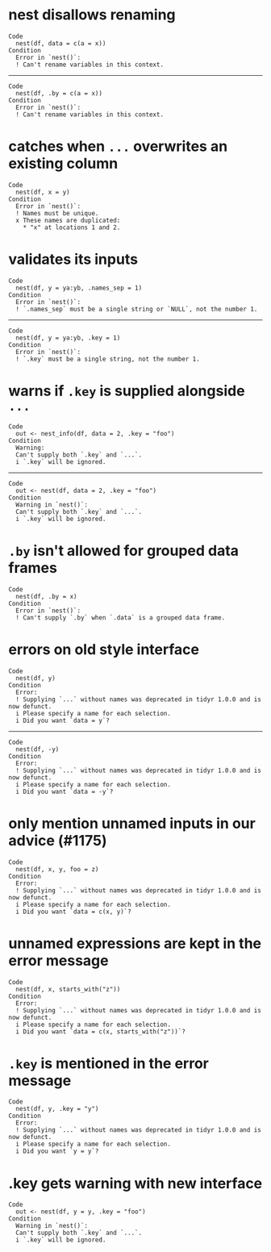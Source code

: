 # nest disallows renaming

    Code
      nest(df, data = c(a = x))
    Condition
      Error in `nest()`:
      ! Can't rename variables in this context.

---

    Code
      nest(df, .by = c(a = x))
    Condition
      Error in `nest()`:
      ! Can't rename variables in this context.

# catches when `...` overwrites an existing column

    Code
      nest(df, x = y)
    Condition
      Error in `nest()`:
      ! Names must be unique.
      x These names are duplicated:
        * "x" at locations 1 and 2.

# validates its inputs

    Code
      nest(df, y = ya:yb, .names_sep = 1)
    Condition
      Error in `nest()`:
      ! `.names_sep` must be a single string or `NULL`, not the number 1.

---

    Code
      nest(df, y = ya:yb, .key = 1)
    Condition
      Error in `nest()`:
      ! `.key` must be a single string, not the number 1.

# warns if `.key` is supplied alongside `...`

    Code
      out <- nest_info(df, data = 2, .key = "foo")
    Condition
      Warning:
      Can't supply both `.key` and `...`.
      i `.key` will be ignored.

---

    Code
      out <- nest(df, data = 2, .key = "foo")
    Condition
      Warning in `nest()`:
      Can't supply both `.key` and `...`.
      i `.key` will be ignored.

# `.by` isn't allowed for grouped data frames

    Code
      nest(df, .by = x)
    Condition
      Error in `nest()`:
      ! Can't supply `.by` when `.data` is a grouped data frame.

# errors on old style interface

    Code
      nest(df, y)
    Condition
      Error:
      ! Supplying `...` without names was deprecated in tidyr 1.0.0 and is now defunct.
      i Please specify a name for each selection.
      i Did you want `data = y`?

---

    Code
      nest(df, -y)
    Condition
      Error:
      ! Supplying `...` without names was deprecated in tidyr 1.0.0 and is now defunct.
      i Please specify a name for each selection.
      i Did you want `data = -y`?

# only mention unnamed inputs in our advice (#1175)

    Code
      nest(df, x, y, foo = z)
    Condition
      Error:
      ! Supplying `...` without names was deprecated in tidyr 1.0.0 and is now defunct.
      i Please specify a name for each selection.
      i Did you want `data = c(x, y)`?

# unnamed expressions are kept in the error message

    Code
      nest(df, x, starts_with("z"))
    Condition
      Error:
      ! Supplying `...` without names was deprecated in tidyr 1.0.0 and is now defunct.
      i Please specify a name for each selection.
      i Did you want `data = c(x, starts_with("z"))`?

# `.key` is mentioned in the error message

    Code
      nest(df, y, .key = "y")
    Condition
      Error:
      ! Supplying `...` without names was deprecated in tidyr 1.0.0 and is now defunct.
      i Please specify a name for each selection.
      i Did you want `y = y`?

# .key gets warning with new interface

    Code
      out <- nest(df, y = y, .key = "foo")
    Condition
      Warning in `nest()`:
      Can't supply both `.key` and `...`.
      i `.key` will be ignored.


